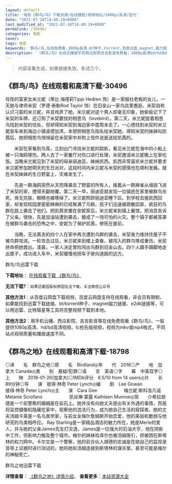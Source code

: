 ```yaml
---
layout: default
title: '电影《群鸟/鸟》下载资源/在线播放/视频地址/1080p/高清/蓝光'
date: "2021-07-10T14:40:19+0800"
last_modified_at: "2021-07-10T14:40:19+0800"
permalink: /30496/
categories: 电影
cover:
tags: 电影
keywords: '群鸟/鸟,在线免费看,1080p高清,bt种子,torrent,百度云盘,magnet,磁力链,迅雷下载资源'
description: '《群鸟/鸟》在线云播放手机西瓜影院吉吉影音免费看，1080p高清bd/hd未删减完整版和tc抢先枪版，mkv/mp4格式，附带bt/torrent种子、magnet/磁力链、百度云盘、网盘资源迅雷下载链接'
---
```


>内容采集生成，如果链接失效，多试几个。


## 《群鸟/鸟》在线观看和高清下载-30496

任性的富家女米兰妮（蒂比&middot;海德莉Tippi Hedren 饰）是一家报社老板的女儿，一天她与律师米契（罗德·泰勒Rod Taylor 饰）在旧金山一家鸟店里邂逅，米契自称认识刁蛮的米兰妮，并且戏弄了她。米兰妮对这个男人却毫无印象，她偷偷记下了米契的车牌，还订购了米契要找的相思鸟（lovebird）。第二天，米兰妮提着相思鸟找到米契的住处，但却得知米契到海边家中度周末去了。一心想找到米契的米兰妮驱车来到海边小镇波德加湾，本想把相思鸟指名给米契她，得知米契的妹妹叫凯茜后，她把相思鸟悄悄留在米契家中并附上信件说是送给凯茜的。</p>　　米契在家看到鸟笼，立刻出门寻找米兰妮的踪影，看见米兰妮在海中的小船上被一只海鸥啄伤。两人去了一家餐厅对伤口进行处理，米契邀请米兰妮晚上在家吃饭。当晚米兰妮见到了米契的母亲丽迪亚、妹妹凯西。凯西非常喜欢米兰妮并要求米兰妮参加她明天的生日派对，这段时间内米兰妮与米契的感情也在顺利发展。就在米契妹妹的生日野宴上，灾难发生了。</p>　　先是一群海鸥突然从天而降袭击了野宴的所有人，接着从一群麻雀从烟囱飞进了米契的家，搅得天翻地覆。第二天一早，丽迪亚就发现一位镇民在家里被群鸟杀死，体无完肤，眼睛也被啄掉了。米兰妮照顾丽迪亚睡下后，到学校去接凯西回家，却发现校园里密密麻麻的已经聚满了鸟群。孩子们迅速被疏散回家，疯狂的鸟群在路上袭击了他们。把凯茜安置在安妮家后，米兰妮来到镇上餐馆，把消息告诉了父亲。很快，先是加油站遭到袭击，酿成了一场可怕的火灾。整个镇子都被笼罩在被群鸟袭击的恐怖之中，安妮为了保护凯茜，惨死在屋前。</p>　　当晚，无法离去的四个人在家中再次遭到鸟群的袭击，米契奋力维持住屋子不被鸟群攻进。一轮攻击过后，米兰妮来到楼上查看，被闯入的群鸟啄成重伤，米契拼命把她救出。凌晨，一家人决定冒险闯出鸟群到旧金山去。四个人蹑手蹑脚地走出屋子，成功进入车中，米契缓慢地把车子驶向道路的远方。</p>


群鸟/鸟迅雷下载

**下载地址**： [在线观看下载 《群鸟/鸟》](https://www.993dy.com//vod-detail-id-18214.html) 


**无法下载?**：`如果迅雷因版权原因无法下载，关注微信公众号 `

**其他方法1**：从百度云网盘下载视频，百度云网盘支持在线观看，非会员有限制，如果能找到迅雷下载链接、bt/torrent种子、magnet磁力链接、e2dk链接等，可以用迅雷、比特彗星等工具将完整视频下载到本地。

**其他方法2**：用手机云播、西瓜影院、吉吉影音等在线免费观看《群鸟/鸟》，一般提供1080p高清、hd/bd高清视频、tc抢先版视频，视频为mkv或mp4格式，不同站点视频质量和播放速度不同。


## 《群鸟之地》在线观看和高清下载-18798

◎译　　名　群鸟之地◎原　　名　Birdland◎年　　代　2016◎产　　地　加拿大 Canada◎类　　别　悬疑/犯罪◎语　　言　英语◎字　　幕　中英双字◎上　　映　2018-01-26(加拿大)◎IMDb评分　6.5/10 from 14 users◎片　　长　89分钟◎导　　演　彼得·林奇 Peter Lynch◎编　　剧　Lee Gowan　　　　　　彼得·林奇 Peter Lynch◎主　　演　Cara Gee　　　　　　梅兰妮·斯科洛凡诺 Melanie Scrofano　　　　　　凯丝琳·蒙露 Kathleen Munroe◎简　　介希拉胡德是一个前警察的婚姻是在岩石上。她并没有向她丈夫提出有关外遇的事情，而是将监控摄像机隐藏在家中，观察他的违法行为，成为她自己生活的窥探者。她的丈夫汤姆卡莱是一名鸟类学家，与前女友梅尔詹姆斯开始恋爱，他的美丽和脆弱与他研究的鸟类相呼应。 Ray Starling是一家精品酒店的魅力所在，她是Merle的爱人，并与她的父亲James先生打交道，James是一位强大的石油大亨，他在阴影中工作，但影响力触及整个城市。梅尔的妹妹哈泽尔也被汤姆吸引，但被困在斯塔林的权力网中。卡尔文是一个警察，他的前合伙人胡德的忠诚是在她自己的监视录音带上证据时进行测试的，她将她和汤姆连接到斯塔林的谋杀案，甚至可能是梅尔的神秘死亡。


群鸟之地迅雷下载

**详情查看**： [《群鸟之地》详情介绍](/movie/18798/)， **查看更多**：[本站资源大全](/movie/t/all/)

